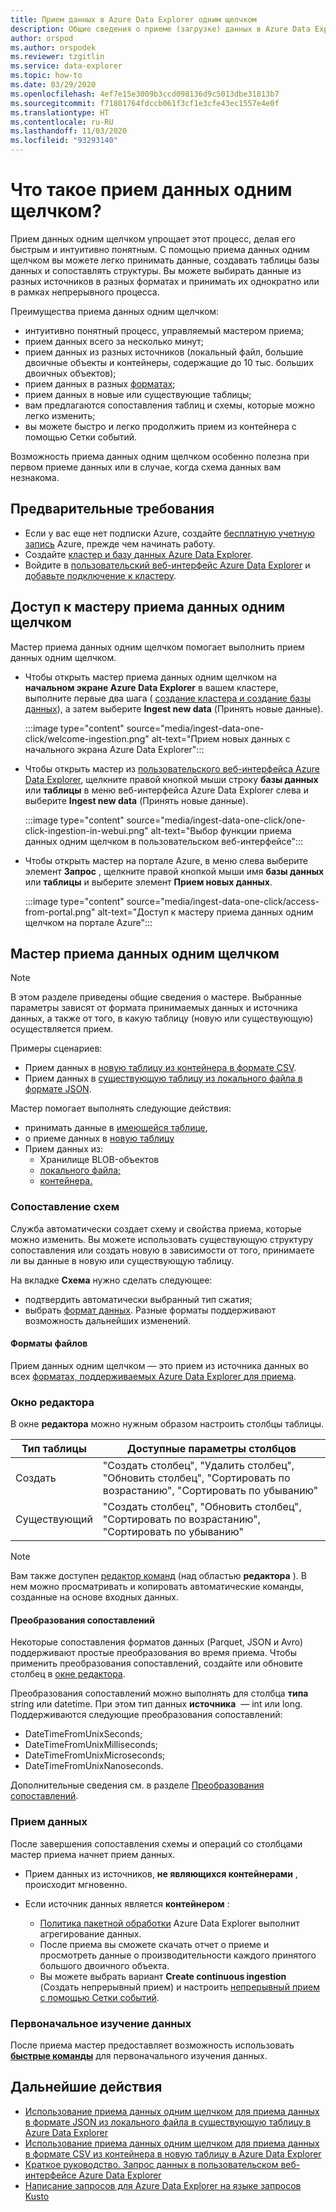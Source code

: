 ```yaml
---
title: Прием данных в Azure Data Explorer одним щелчком
description: Общие сведения о приеме (загрузке) данных в Azure Data Explorer одним щелчком.
author: orspod
ms.author: orspodek
ms.reviewer: tzgitlin
ms.service: data-explorer
ms.topic: how-to
ms.date: 03/29/2020
ms.openlocfilehash: 4ef7e15e3009b3ccd098136d9c5013dbe31813b7
ms.sourcegitcommit: f71801764fdccb061f3cf1e3cfe43ec1557e4e0f
ms.translationtype: HT
ms.contentlocale: ru-RU
ms.lasthandoff: 11/03/2020
ms.locfileid: "93293140"
---
```

# <a name="what-is-one-click-ingestion"></a>Что такое прием данных одним щелчком?

Прием данных одним щелчком упрощает этот процесс, делая его быстрым и интуитивно понятным. С помощью приема данных одним щелчком вы можете легко принимать данные, создавать таблицы базы данных и сопоставлять структуры. Вы можете выбирать данные из разных источников в разных форматах и принимать их однократно или в рамках непрерывного процесса.

Преимущества приема данных одним щелчком:

* интуитивно понятный процесс, управляемый мастером приема;
* прием данных всего за несколько минут;
* прием данных из разных источников (локальный файл, большие двоичные объекты и контейнеры, содержащие до 10 тыс. больших двоичных объектов);
* прием данных в разных [форматах](#file-formats);
* прием данных в новые или существующие таблицы;
* вам предлагаются сопоставления таблиц и схемы, которые можно легко изменить;
* вы можете быстро и легко продолжить прием из контейнера с помощью Сетки событий.

Возможность приема данных одним щелчком особенно полезна при первом приеме данных или в случае, когда схема данных вам незнакома.

## <a name="prerequisites"></a>Предварительные требования

* Если у вас еще нет подписки Azure, создайте [бесплатную учетную запись](https://azure.microsoft.com/free/) Azure, прежде чем начинать работу.
* Создайте [кластер и базу данных Azure Data Explorer](create-cluster-database-portal.md).
* Войдите в [пользовательский веб-интерфейс Azure Data Explorer](https://dataexplorer.azure.com/) и [добавьте подключение к кластеру](web-query-data.md#add-clusters).

## <a name="access-the-one-click-wizard"></a>Доступ к мастеру приема данных одним щелчком

Мастер приема данных одним щелчком помогает выполнить прием данных одним щелчком.

* Чтобы открыть мастер приема данных одним щелчком на **начальном экране Azure Data Explorer** в вашем кластере, выполните первые два шага ( [создание кластера и создание базы данных](#prerequisites)), а затем выберите **Ingest new data** (Принять новые данные).

    :::image type="content" source="media/ingest-data-one-click/welcome-ingestion.png" alt-text="Прием новых данных с начального экрана Azure Data Explorer":::

* Чтобы открыть мастер из [пользовательского веб-интерфейса Azure Data Explorer](https://dataexplorer.azure.com/), щелкните правой кнопкой мыши строку **базы данных** или **таблицы** в меню веб-интерфейса Azure Data Explorer слева и выберите **Ingest new data** (Принять новые данные).

    :::image type="content" source="media/ingest-data-one-click/one-click-ingestion-in-webui.png" alt-text="Выбор функции приема данных одним щелчком в пользовательском веб-интерфейсе":::

* Чтобы открыть мастер на портале Azure, в меню слева выберите элемент **Запрос** , щелкните правой кнопкой мыши имя **базы данных** или **таблицы** и выберите элемент **Прием новых данных**.

    :::image type="content" source="media/ingest-data-one-click/access-from-portal.png" alt-text="Доступ к мастеру приема данных одним щелчком на портале Azure":::

## <a name="one-click-ingestion-wizard"></a>Мастер приема данных одним щелчком

> [!NOTE]
> В этом разделе приведены общие сведения о мастере. Выбранные параметры зависят от формата принимаемых данных и источника данных, а также от того, в какую таблицу (новую или существующую) осуществляется прием.
>
> Примеры сценариев:
> * Прием данных в [новую таблицу из контейнера в формате CSV](one-click-ingestion-new-table.md).
> * Прием данных в [существующую таблицу из локального файла в формате JSON](one-click-ingestion-existing-table.md). 

Мастер помогает выполнять следующие действия:
   * принимать данные в [имеющейся таблице](one-click-ingestion-existing-table.md),
   * о приеме данных в [новую таблицу](one-click-ingestion-new-table.md)
   * Прием данных из:
      * Хранилище BLOB-объектов
      * [локального файла;](one-click-ingestion-existing-table.md)
      * [контейнера.](one-click-ingestion-new-table.md)


### <a name="schema-mapping"></a>Сопоставление схем

Служба автоматически создает схему и свойства приема, которые можно изменить. Вы можете использовать существующую структуру сопоставления или создать новую в зависимости от того, принимаете ли вы данные в новую или существующую таблицу.

На вкладке **Схема** нужно сделать следующее:
   * подтвердить автоматически выбранный тип сжатия;
   * выбрать [формат данных](#file-formats). Разные форматы поддерживают возможность дальнейших изменений.

#### <a name="file-formats"></a>Форматы файлов

Прием данных одним щелчком — это прием из источника данных во всех [форматах, поддерживаемых Azure Data Explorer для приема](ingestion-supported-formats.md).

### <a name="editor-window"></a>Окно редактора

В окне **редактора** можно нужным образом настроить столбцы таблицы. 

|Тип таблицы  |Доступные параметры столбцов  |
|---------|---------|
|Создать     | "Создать столбец", "Удалить столбец", "Обновить столбец", "Сортировать по возрастанию", "Сортировать по убыванию"  |
|Существующий     | "Создать столбец", "Обновить столбец", "Сортировать по возрастанию", "Сортировать по убыванию"  |

>[!NOTE]
> Вам также доступен [редактор команд](one-click-ingestion-new-table.md#command-editor) (над областью **редактора** ). В нем можно просматривать и копировать автоматические команды, созданные на основе входных данных.

#### <a name="mapping-transformations"></a>Преобразования сопоставлений

Некоторые сопоставления форматов данных (Parquet, JSON и Avro) поддерживают простые преобразования во время приема. Чтобы применить преобразования сопоставлений, создайте или обновите столбец в [окне редактора](#editor-window).

Преобразования сопоставлений можно выполнять для столбца **типа** string или datetime. При этом тип данных **источника**  — int или long. Поддерживаются следующие преобразования сопоставлений:
* DateTimeFromUnixSeconds;
* DateTimeFromUnixMilliseconds;
* DateTimeFromUnixMicroseconds;
* DateTimeFromUnixNanoseconds.

Дополнительные сведения см. в разделе [Преобразования сопоставлений](kusto/management/mappings.md#mapping-transformations).

### <a name="data-ingestion"></a>Прием данных

После завершения сопоставления схемы и операций со столбцами мастер приема начнет прием данных. 

* Прием данных из источников, **не являющихся контейнерами** , происходит мгновенно.

* Если источник данных является **контейнером** :
    * [Политика пакетной обработки](kusto/management/batchingpolicy.md) Azure Data Explorer выполнит агрегирование данных. 
    * После приема вы сможете скачать отчет о приеме и просмотреть данные о производительности каждого принятого большого двоичного объекта. 
    * Вы можете выбрать вариант **Create continuous ingestion** (Создать непрерывный прием) и настроить [непрерывный прием с помощью Сетки событий](one-click-ingestion-new-table.md#create-continuous-ingestion-for-container).
 
### <a name="initial-data-exploration"></a>Первоначальное изучение данных
   
После приема мастер предоставляет возможность использовать **[быстрые команды](one-click-ingestion-existing-table.md#explore-quick-queries-and-tools)** для первоначального изучения данных.

## <a name="next-steps"></a>Дальнейшие действия

* [Использование приема данных одним щелчком для приема данных в формате JSON из локального файла в существующую таблицу в Azure Data Explorer](one-click-ingestion-existing-table.md)
* [Использование приема данных одним щелчком для приема данных в формате CSV из контейнера в новую таблицу в Azure Data Explorer](one-click-ingestion-new-table.md)
* [Краткое руководство. Запрос данных в пользовательском веб-интерфейсе Azure Data Explorer](web-query-data.md)
* [Написание запросов для Azure Data Explorer на языке запросов Kusto](write-queries.md)
